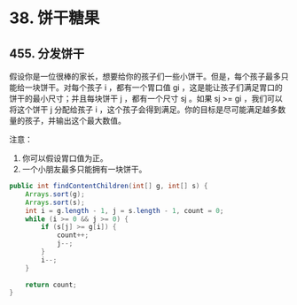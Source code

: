 # 38. 饼干糖果

## 455. 分发饼干

假设你是一位很棒的家长，想要给你的孩子们一些小饼干。但是，每个孩子最多只能给一块饼干。对每个孩子 i ，都有一个胃口值 gi ，这是能让孩子们满足胃口的饼干的最小尺寸；并且每块饼干 j ，都有一个尺寸 sj 。如果 sj >= gi ，我们可以将这个饼干 j 分配给孩子 i ，这个孩子会得到满足。你的目标是尽可能满足越多数量的孩子，并输出这个最大数值。

注意：

1. 你可以假设胃口值为正。
2. 一个小朋友最多只能拥有一块饼干。

```java
public int findContentChildren(int[] g, int[] s) {
    Arrays.sort(g);
    Arrays.sort(s);
    int i = g.length - 1, j = s.length - 1, count = 0;
    while (i >= 0 && j >= 0) {
        if (s[j] >= g[i]) {
            count++;
            j--;
        }
        i--;
    }
    
    return count;
}
```

